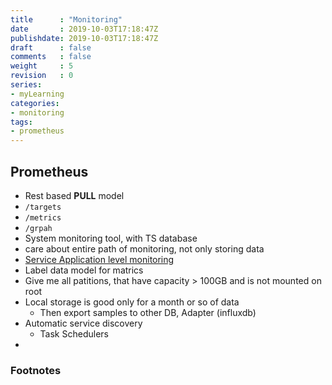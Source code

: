 ```yaml
---
title      : "Monitoring"
date       : 2019-10-03T17:18:47Z
publishdate: 2019-10-03T17:18:47Z
draft      : false
comments   : false
weight     : 5
revision   : 0
series:
- myLearning
categories:
- monitoring
tags:
- prometheus
---
```


<!-- more -->

## Prometheus

* Rest based **PULL** model
* `/targets`
* `/metrics`
* `/grpah`
* System monitoring tool, with TS database
* care about entire path of monitoring, not only storing data
* [Service Application level monitoring](https://www.youtube.com/watch?v=PDxcEzu62jk)
* Label data model for matrics
* Give me all patitions, that have capacity > 100GB and is not mounted on root 
* Local storage is good only for a month or so of data
  * Then export samples to other DB, Adapter (influxdb)
* Automatic service discovery
  * Task Schedulers
* 



### Footnotes

[^1]:
[^2]:
